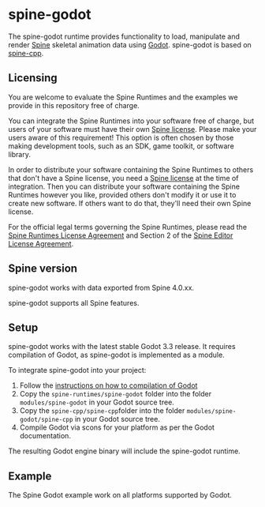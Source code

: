 # spine-godot

The spine-godot runtime provides functionality to load, manipulate and render [Spine](http://esotericsoftware.com) skeletal animation data using [Godot](https://godotengine.org/). spine-godot is based on [spine-cpp](../spine-cpp).

## Licensing

You are welcome to evaluate the Spine Runtimes and the examples we provide in this repository free of charge.

You can integrate the Spine Runtimes into your software free of charge, but users of your software must have their own [Spine license](https://esotericsoftware.com/spine-purchase). Please make your users aware of this requirement! This option is often chosen by those making development tools, such as an SDK, game toolkit, or software library.

In order to distribute your software containing the Spine Runtimes to others that don't have a Spine license, you need a [Spine license](https://esotericsoftware.com/spine-purchase) at the time of integration. Then you can distribute your software containing the Spine Runtimes however you like, provided others don't modify it or use it to create new software. If others want to do that, they'll need their own Spine license.

For the official legal terms governing the Spine Runtimes, please read the [Spine Runtimes License Agreement](http://esotericsoftware.com/spine-runtimes-license) and Section 2 of the [Spine Editor License Agreement](http://esotericsoftware.com/spine-editor-license#s2).

## Spine version

spine-godot works with data exported from Spine 4.0.xx.

spine-godot supports all Spine features.

## Setup

spine-godot works with the latest stable Godot 3.3 release. It requires compilation of Godot, as spine-godot is implemented as a module.

To integrate spine-godot into your project:

1. Follow the [instructions on how to compilation of Godot](https://docs.godotengine.org/en/stable/development/compiling/index.html)
2. Copy the `spine-runtimes/spine-godot` folder into the folder `modules/spine-godot` in your Godot source tree.
3. Copy the `spine-cpp/spine-cpp`folder into the folder `modules/spine-godot/spine-cpp` in your Godot source tree.
4. Compile Godot via scons for your platform as per the Godot documentation.

The resulting Godot engine binary will include the spine-godot runtime.

## Example
The Spine Godot example work on all platforms supported by Godot.



